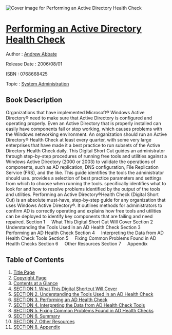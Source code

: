 ![Cover image for Performing an Active Directory Health Check](https://imgdetail.ebookreading.net/cover/cover/system_admin/EB0768668425.jpg)

[Performing an Active Directory Health Check](https://ebookreading.net/view/book/Performing+an+Active+Directory+Health+Check-EB0768668425_1.html "Performing an Active Directory Health Check")
====================================================================================================================

Author : [Andrew Abbate](https://ebookreading.net/search/author/Andrew+Abbate)

Release Date : 2006/08/01

ISBN : 0768668425

Topic : [System Administration](https://ebookreading.net/search/category/system-administration)

Book Description
-----------------

Organizations that have implemented Microsoft® Windows Active Directory® need to make sure that Active Directory is configured and operating properly. Even an Active Directory that is properly installed can easily have components fail or stop working, which causes problems with the Windows networking environment. An organization should run an Active Directory® Health Check at least every quarter, with some very large enterprises that have made it a best practice to run subsets of the Active Directory Health Check daily.
This Digital Short Cut guides an administrator through step-by-step procedures of running free tools and utilities against a Windows Active Directory (2000 or 2003) to validate the operations of components, such as AD replication, DNS configuration, File Replication Service (FRS), and the like. This guide
identifies the tools the administrator should use.
provides a selection of best practice parameters and settings from which to choose when running the tools.
specifically identifies what to look for and how to resolve problems identified by the output of the tools and utilities.
Performing an Active Directory®Health Check (Digital Short Cut) is an absolute must-have, step-by-step guide for any organization that uses Windows Active Directory®. It outlines methods for administrators to confirm AD is correctly operating and explains how free tools and utilities can be deployed to identify key components that are failing and need repaired.
Section 1     What This Digital Short Cut Will Cover
Section 2     Understanding the Tools Used in an AD Health Check
Section 3     Performing an AD Health Check
Section 4     Interpreting the Data from AD Health Check Tools
Section 5     Fixing Common Problems Found in AD Health Checks
Section 6     Other Resources
Section 7     Appendix
              
Table of Contents
-----------------

1. [Title Page](https://ebookreading.net/view/book/Performing+an+Active+Directory+Health+Check-EB0768668425_2.html)
1. [Copyright Page](https://ebookreading.net/view/book/Performing+an+Active+Directory+Health+Check-EB0768668425_3.html)
1. [Contents at a Glance](https://ebookreading.net/view/book/Performing+an+Active+Directory+Health+Check-EB0768668425_4.html)
1. [SECTION 1. What This Digital Shortcut Will Cover](https://ebookreading.net/view/book/Performing+an+Active+Directory+Health+Check-EB0768668425_5.html)
1. [SECTION 2. Understanding the Tools Used in an AD Health Check](https://ebookreading.net/view/book/Performing+an+Active+Directory+Health+Check-EB0768668425_6.html)
1. [SECTION 3. Performing an AD Health Check](https://ebookreading.net/view/book/Performing+an+Active+Directory+Health+Check-EB0768668425_7.html)
1. [SECTION 4. Interpreting the Data from AD Health Check Tools](https://ebookreading.net/view/book/Performing+an+Active+Directory+Health+Check-EB0768668425_8.html)
1. [SECTION 5. Fixing Common Problems Found in AD Health Checks](https://ebookreading.net/view/book/Performing+an+Active+Directory+Health+Check-EB0768668425_9.html)
1. [SECTION 6. Summary](https://ebookreading.net/view/book/Performing+an+Active+Directory+Health+Check-EB0768668425_10.html)
1. [SECTION 7. Other Resources](https://ebookreading.net/view/book/Performing+an+Active+Directory+Health+Check-EB0768668425_11.html)
1. [SECTION 8. Appendix](https://ebookreading.net/view/book/Performing+an+Active+Directory+Health+Check-EB0768668425_12.html)
